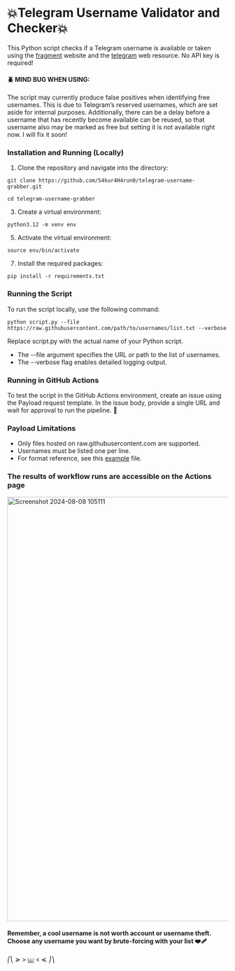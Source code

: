 # 💥Telegram Username Validator and Checker💥
This Python script checks if a Telegram username is available or taken using the [fragment](https://fragment.com/) website and the [telegram](https://t.me/) web resource. No API key is required!

#### 🪲 MIND BUG WHEN USING:
The script may currently produce false positives when identifying free usernames. This is due to Telegram’s reserved usernames, which are set aside for internal purposes. Additionally, there can be a delay before a username that has recently become available can be reused, so that username also may be marked as free but setting it is not available right now. I will fix it soon!

### Installation and Running (Locally)
1. Clone the repository and navigate into the directory:
```
git clone https://github.com/S4kur4H4run0/telegram-username-grabber.git
```
```
cd telegram-username-grabber
```
3. Create a virtual environment:
```
python3.12 -m venv env
```

5. Activate the virtual environment:
```
source env/bin/activate
```

7. Install the required packages:
```
pip install -r requirements.txt
```

### Running the Script
To run the script locally, use the following command:

`python script.py --file https://raw.githubusercontent.com/path/to/usernames/list.txt --verbose`

Replace script.py with the actual name of your Python script.

- The --file argument specifies the URL or path to the list of usernames.
- The --verbose flag enables detailed logging output.

### Running in GitHub Actions
To test the script in the GitHub Actions environment, create an issue using the Payload request template. In the issue body, provide a single URL and wait for approval to run the pipeline. 🥏

### Payload Limitations

- Only files hosted on raw.githubusercontent.com are supported.
- Usernames must be listed one per line.
- For format reference, see this [example](https://raw.githubusercontent.com/danielmiessler/SecLists/master/Usernames/Names/names.txt) file.

### The results of workflow runs are accessible on the Actions page

[<img width="971" alt="Screenshot 2024-08-08 105111" src="https://github.com/user-attachments/assets/6f732206-ad69-40b6-b2d1-b8729f19a848">](https://github.com/fxcksh/telegram-username-grabber/actions/runs/10307476989)

#### Remember, a cool username is not worth account or username theft. Choose any username you want by brute-forcing with your list ❤️‍🩹

             
⎛⎝ ≽ > [⩊](https://t.me/+ICPFhQ-JTGhmZjc6) < ≼ ⎠⎞
        

